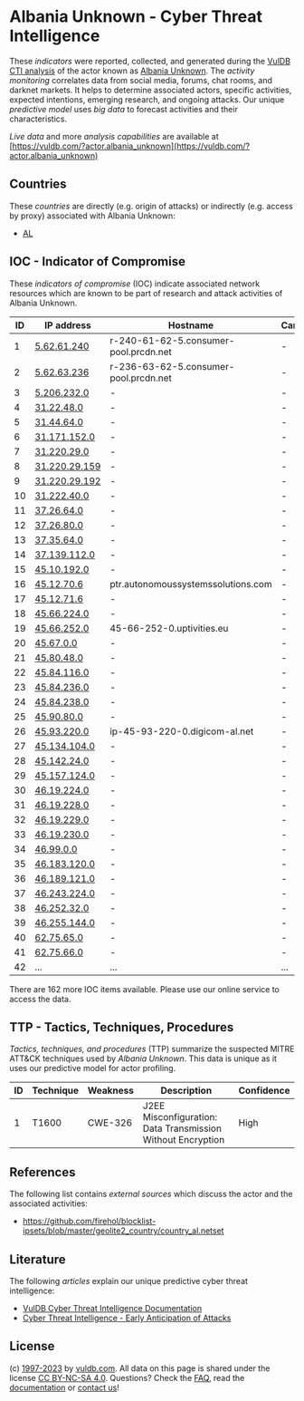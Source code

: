# Albania Unknown - Cyber Threat Intelligence

These _indicators_ were reported, collected, and generated during the [VulDB CTI analysis](https://vuldb.com/?kb.cti) of the actor known as [Albania Unknown](https://vuldb.com/?actor.albania_unknown). The _activity monitoring_ correlates data from social media, forums, chat rooms, and darknet markets. It helps to determine associated actors, specific activities, expected intentions, emerging research, and ongoing attacks. Our unique _predictive model_ uses _big data_ to forecast activities and their characteristics.

_Live data_ and more _analysis capabilities_ are available at [https://vuldb.com/?actor.albania_unknown](https://vuldb.com/?actor.albania_unknown)

## Countries

These _countries_ are directly (e.g. origin of attacks) or indirectly (e.g. access by proxy) associated with Albania Unknown:

* [AL](https://vuldb.com/?country.al)

## IOC - Indicator of Compromise

These _indicators of compromise_ (IOC) indicate associated network resources which are known to be part of research and attack activities of Albania Unknown.

ID | IP address | Hostname | Campaign | Confidence
-- | ---------- | -------- | -------- | ----------
1 | [5.62.61.240](https://vuldb.com/?ip.5.62.61.240) | r-240-61-62-5.consumer-pool.prcdn.net | - | High
2 | [5.62.63.236](https://vuldb.com/?ip.5.62.63.236) | r-236-63-62-5.consumer-pool.prcdn.net | - | High
3 | [5.206.232.0](https://vuldb.com/?ip.5.206.232.0) | - | - | High
4 | [31.22.48.0](https://vuldb.com/?ip.31.22.48.0) | - | - | High
5 | [31.44.64.0](https://vuldb.com/?ip.31.44.64.0) | - | - | High
6 | [31.171.152.0](https://vuldb.com/?ip.31.171.152.0) | - | - | High
7 | [31.220.29.0](https://vuldb.com/?ip.31.220.29.0) | - | - | High
8 | [31.220.29.159](https://vuldb.com/?ip.31.220.29.159) | - | - | High
9 | [31.220.29.192](https://vuldb.com/?ip.31.220.29.192) | - | - | High
10 | [31.222.40.0](https://vuldb.com/?ip.31.222.40.0) | - | - | High
11 | [37.26.64.0](https://vuldb.com/?ip.37.26.64.0) | - | - | High
12 | [37.26.80.0](https://vuldb.com/?ip.37.26.80.0) | - | - | High
13 | [37.35.64.0](https://vuldb.com/?ip.37.35.64.0) | - | - | High
14 | [37.139.112.0](https://vuldb.com/?ip.37.139.112.0) | - | - | High
15 | [45.10.192.0](https://vuldb.com/?ip.45.10.192.0) | - | - | High
16 | [45.12.70.6](https://vuldb.com/?ip.45.12.70.6) | ptr.autonomoussystemssolutions.com | - | High
17 | [45.12.71.6](https://vuldb.com/?ip.45.12.71.6) | - | - | High
18 | [45.66.224.0](https://vuldb.com/?ip.45.66.224.0) | - | - | High
19 | [45.66.252.0](https://vuldb.com/?ip.45.66.252.0) | 45-66-252-0.uptivities.eu | - | High
20 | [45.67.0.0](https://vuldb.com/?ip.45.67.0.0) | - | - | High
21 | [45.80.48.0](https://vuldb.com/?ip.45.80.48.0) | - | - | High
22 | [45.84.116.0](https://vuldb.com/?ip.45.84.116.0) | - | - | High
23 | [45.84.236.0](https://vuldb.com/?ip.45.84.236.0) | - | - | High
24 | [45.84.238.0](https://vuldb.com/?ip.45.84.238.0) | - | - | High
25 | [45.90.80.0](https://vuldb.com/?ip.45.90.80.0) | - | - | High
26 | [45.93.220.0](https://vuldb.com/?ip.45.93.220.0) | ip-45-93-220-0.digicom-al.net | - | High
27 | [45.134.104.0](https://vuldb.com/?ip.45.134.104.0) | - | - | High
28 | [45.142.24.0](https://vuldb.com/?ip.45.142.24.0) | - | - | High
29 | [45.157.124.0](https://vuldb.com/?ip.45.157.124.0) | - | - | High
30 | [46.19.224.0](https://vuldb.com/?ip.46.19.224.0) | - | - | High
31 | [46.19.228.0](https://vuldb.com/?ip.46.19.228.0) | - | - | High
32 | [46.19.229.0](https://vuldb.com/?ip.46.19.229.0) | - | - | High
33 | [46.19.230.0](https://vuldb.com/?ip.46.19.230.0) | - | - | High
34 | [46.99.0.0](https://vuldb.com/?ip.46.99.0.0) | - | - | High
35 | [46.183.120.0](https://vuldb.com/?ip.46.183.120.0) | - | - | High
36 | [46.189.121.0](https://vuldb.com/?ip.46.189.121.0) | - | - | High
37 | [46.243.224.0](https://vuldb.com/?ip.46.243.224.0) | - | - | High
38 | [46.252.32.0](https://vuldb.com/?ip.46.252.32.0) | - | - | High
39 | [46.255.144.0](https://vuldb.com/?ip.46.255.144.0) | - | - | High
40 | [62.75.65.0](https://vuldb.com/?ip.62.75.65.0) | - | - | High
41 | [62.75.66.0](https://vuldb.com/?ip.62.75.66.0) | - | - | High
42 | ... | ... | ... | ...

There are 162 more IOC items available. Please use our online service to access the data.

## TTP - Tactics, Techniques, Procedures

_Tactics, techniques, and procedures_ (TTP) summarize the suspected MITRE ATT&CK techniques used by _Albania Unknown_. This data is unique as it uses our predictive model for actor profiling.

ID | Technique | Weakness | Description | Confidence
-- | --------- | -------- | ----------- | ----------
1 | T1600 | CWE-326 | J2EE Misconfiguration: Data Transmission Without Encryption | High

## References

The following list contains _external sources_ which discuss the actor and the associated activities:

* https://github.com/firehol/blocklist-ipsets/blob/master/geolite2_country/country_al.netset

## Literature

The following _articles_ explain our unique predictive cyber threat intelligence:

* [VulDB Cyber Threat Intelligence Documentation](https://vuldb.com/?kb.cti)
* [Cyber Threat Intelligence - Early Anticipation of Attacks](https://www.scip.ch/en/?labs.20201022)

## License

(c) [1997-2023](https://vuldb.com/?kb.changelog) by [vuldb.com](https://vuldb.com/?kb.about). All data on this page is shared under the license [CC BY-NC-SA 4.0](https://creativecommons.org/licenses/by-nc-sa/4.0/). Questions? Check the [FAQ](https://vuldb.com/?kb.faq), read the [documentation](https://vuldb.com/?kb) or [contact us](https://vuldb.com/?contact)!
